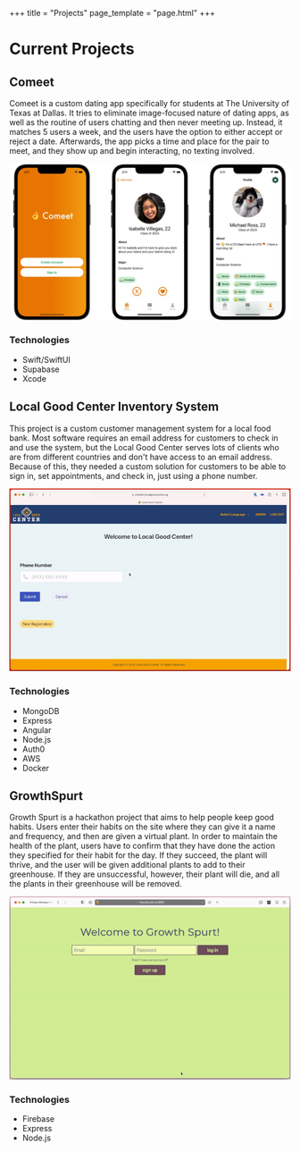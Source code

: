 +++
title = "Projects"
page_template = "page.html"
+++

# Current Projects

## Comeet

Comeet is a custom dating app specifically for students at The University of Texas at Dallas. It tries to eliminate image-focused nature of dating apps, as well as the routine of users chatting and then never meeting up. Instead, it matches 5 users a week, and the users have the option to either accept or reject a date. Afterwards, the app picks a time and place for the pair to meet, and they show up and begin interacting, no texting involved.

![Comeet Screenshots](comeetDemo.jpg#no-hover)

### Technologies

- Swift/SwiftUI
- Supabase
- Xcode

## Local Good Center Inventory System

This project is a custom customer management system for a local food bank. Most software requires an email address for customers to check in and use the system, but the Local Good Center serves lots of clients who are from different countries and don't have access to an email address. Because of this, they needed a custom solution for customers to be able to sign in, set appointments, and check in, just using a phone number.

![Local Good Center Demo](lgc.gif#no-hover)

### Technologies

- MongoDB
- Express
- Angular
- Node.js
- Auth0
- AWS
- Docker

## GrowthSpurt

Growth Spurt is a hackathon project that aims to help people keep good habits. Users enter their habits on the site where they can give it a name and frequency, and then are given a virtual plant. In order to maintain the health of the plant, users have to confirm that they have done the action they specified for their habit for the day. If they succeed, the plant will thrive, and the user will be given additional plants to add to their greenhouse. If they are unsuccessful, however, their plant will die, and all the plants in their greenhouse will be removed.

![Growth Spurt Demo](growthspurt.gif#no-hover)

### Technologies

- Firebase
- Express
- Node.js
